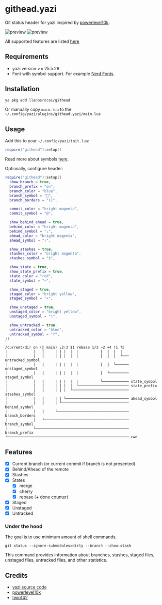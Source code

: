 # githead.yazi

Git status header for yazi inspired by [powerlevel10k](https://github.com/romkatv/powerlevel10k?tab=readme-ov-file#what-do-different-symbols-in-git-status-mean).

![preview](https://github.com/llanosrocas/githead.yazi/blob/main/.github/images/preview.png)
![preview](https://github.com/llanosrocas/githead.yazi/blob/main/.github/images/preview-2.png)

All supported features are listed [here](#features)

## Requirements

- yazi version >= 25.5.28.
- Font with symbol support. For example [Nerd Fonts](https://www.nerdfonts.com/).

## Installation

```sh
ya pkg add llanosrocas/githead
```

Or manually copy `main.lua` to the `~/.config/yazi/plugins/githead.yazi/main.lua`

## Usage

Add this to your `~/.config/yazi/init.lua`:

```lua
require("githead"):setup()
```

Read more about symbols [here](https://github.com/romkatv/powerlevel10k?tab=readme-ov-file#what-do-different-symbols-in-git-status-mean).

Optionally, configure header:

```lua
require("githead"):setup({
  show_branch = true,
  branch_prefix = "on",
  branch_color = "blue",
  branch_symbol = "",
  branch_borders = "()",

  commit_color = "bright magenta",
  commit_symbol = "@",

  show_behind_ahead = true,
  behind_color = "bright magenta",
  behind_symbol = "⇣",
  ahead_color = "bright magenta",
  ahead_symbol = "⇡",

  show_stashes = true,
  stashes_color = "bright magenta",
  stashes_symbol = "$",

  show_state = true,
  show_state_prefix = true,
  state_color = "red",
  state_symbol = "~",

  show_staged = true,
  staged_color = "bright yellow",
  staged_symbol = "+",

  show_unstaged = true,
  unstaged_color = "bright yellow",
  unstaged_symbol = "!",

  show_untracked = true,
  untracked_color = "blue",
  untracked_symbol = "?",
})
```

```
/current/dir on ( main) ⇣2⇡3 $1 rebase 1/2 ~2 +4 !1 ?5
|            |   |     | | |  |  |          |  |  |  |
|            |   |     | | |  |  |          |  |  |  └─── untracked_symbol
|            |   |     | | |  |  |          |  |  └────── unstaged_symbol
|            |   |     | | |  |  |          |  └───────── staged_symbol
|            |   |     | | |  |  |          └──────────── state_symbol
|            |   |     | | |  |  └─────────────────────── state_prefix
|            |   |     | | |  └────────────────────────── stashes_symbol
|            |   |     | | └───────────────────────────── ahead_symbol
|            |   |     | └─────────────────────────────── behind_symbol
|            |   |     └───────────────────────────────── branch_borders
|            |   └─────────────────────────────────────── branch_symbol
|            └─────────────────────────────────────────── branch_prefix
└──────────────────────────────────────────────────────── cwd
```

## Features

- [x] Current branch (or current commit if branch is not presented)
- [x] Behind/Ahead of the remote
- [x] Stashes
- [x] States
  - [x] merge
  - [x] cherry
  - [x] rebase (+ done counter)
- [x] Staged
- [x] Unstaged
- [x] Untracked

### Under the hood

The goal is to use minimum amount of shell commands.

```shell
git status --ignore-submodules=dirty --branch --show-stash
```

This command provides information about branches, stashes, staged files, unstaged files, untracked files, and other statistics.

## Credits

- [yazi source code](https://github.com/sxyazi/yazi)
- [powerlevel10k](https://github.com/romkatv/powerlevel10k)
- [twio142](https://github.com/twio142/githead.yazi)
